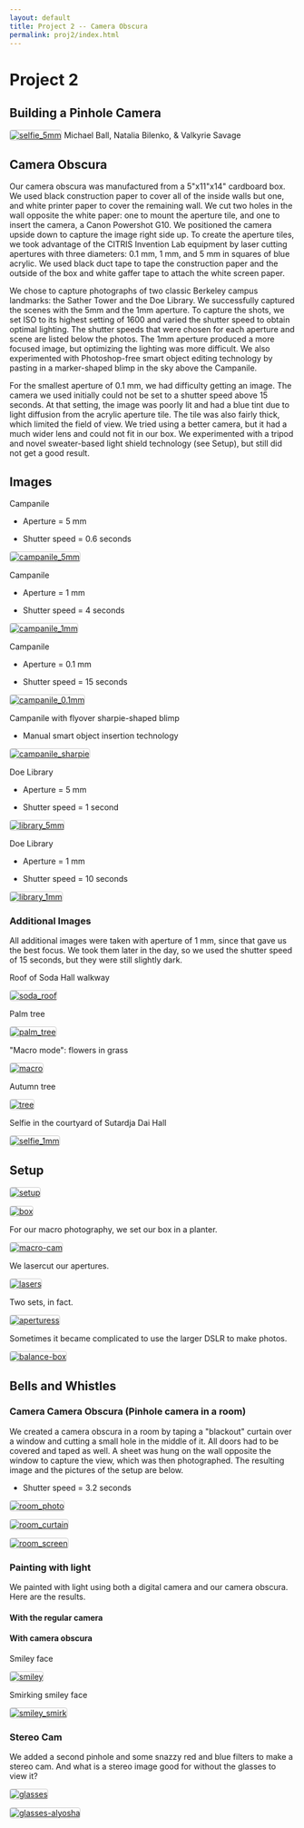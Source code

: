 ```yaml
---
layout: default
title: Project 2 -- Camera Obscura
permalink: proj2/index.html
---
```


<style type="text/css">
img {
    max-width: 150px;
    border: 1px solid #CCC;
    border-radius: 4px;
}
</style> 

# Project 2

## Building a Pinhole Camera

[![selfie_5mm](selfie_5mm.jpg)](selfie_5mm.jpg)
Michael Ball, Natalia Bilenko, & Valkyrie Savage

## Camera Obscura
Our camera obscura was manufactured from a 5"x11"x14" cardboard box. We used black construction paper to cover all of the inside walls but one, and white printer paper to cover the remaining wall. We cut two holes in the wall opposite the white paper: one to mount the aperture tile, and one to insert the camera, a Canon Powershot G10. We positioned the camera upside down to capture the image right side up. To create the aperture tiles, we took advantage of the CITRIS Invention Lab equipment by laser cutting apertures with three diameters: 0.1 mm, 1 mm, and 5 mm in squares of blue acrylic. We used black duct tape to tape the construction paper and the outside of the box and white gaffer tape to attach the white screen paper.

We chose to capture photographs of two classic Berkeley campus landmarks: the Sather Tower and the Doe Library. We successfully captured the scenes with the 5mm and the 1mm aperture. To capture the shots, we set ISO to its highest setting of 1600 and varied the shutter speed to obtain optimal lighting. The shutter speeds that were chosen for each aperture and scene are listed below the photos. The 1mm aperture produced a more focused image, but optimizing the lighting was more difficult. We also experimented with Photoshop-free smart object editing technology by pasting in a marker-shaped blimp in the sky above the Campanile.

For the smallest aperture of 0.1 mm, we had difficulty getting an image. The camera we used initially could not be set to a shutter speed above 15 seconds. At that setting, the image was poorly lit and had a blue tint due to light diffusion from the acrylic aperture tile. The tile was also fairly thick, which limited the field of view. We tried using a better camera, but it had a much wider lens and could not fit in our box. We experimented with a tripod and novel sweater-based light shield technology (see Setup), but still did not get a good result.


## Images

Campanile

* Aperture = 5 mm

* Shutter speed = 0.6 seconds

[![campanile_5mm](campanile_5mm.jpg)](campanile_5mm.jpg)

Campanile

* Aperture = 1 mm

* Shutter speed = 4 seconds

[![campanile_1mm](campanile_1mm.jpg)](campanile_1mm.jpg)

Campanile

* Aperture = 0.1 mm

* Shutter speed = 15 seconds

[![campanile_0.1mm](campanile_0.1mm.jpg)](campanile_0.1mm.jpg)

Campanile with flyover sharpie-shaped blimp

* Manual smart object insertion technology

[![campanile_sharpie](campanile_sharpie.jpg)](campanile_sharpie.jpg)

Doe Library

* Aperture = 5 mm

* Shutter speed = 1 second

[![library_5mm](library_5mm.jpg)](library_5mm.jpg)

Doe Library

* Aperture = 1 mm

* Shutter speed = 10 seconds

[![library_1mm](library_1mm.jpg)](library_1mm.jpg)

### Additional Images
All additional images were taken with aperture of 1 mm, since that gave us the best focus. We took them later in the day, so we used the shutter speed of 15 seconds, but they were still slightly dark.

Roof of Soda Hall walkway

[![soda_roof](soda_roof.jpg)](soda_roof.jpg)

Palm tree

[![palm_tree](palm_tree.jpg)](palm_tree.jpg)

"Macro mode": flowers in grass

[![macro](macro.jpg)](macro.jpg)

Autumn tree

[![tree](tree.jpg)](tree.jpg)

Selfie in the courtyard of Sutardja Dai Hall

[![selfie_1mm](selfie_1mm.jpg)](selfie_1mm.jpg)

## Setup

[![setup](setup.jpg)](setup.jpg)

[![box](box.jpg)](box.jpg)

For our macro photography, we set our box in a planter.

[![macro-cam](macro-cam.jpg)](macro-cam.jpg)

We lasercut our apertures.

[![lasers](lasers.jpg)](lasers.jpg)

Two sets, in fact.

[![aperturess](apertures.jpg)](apertures.jpg)

Sometimes it became complicated to use the larger DSLR to make photos.

[![balance-box](balance-box.jpg)](balance-box.jpg)

## Bells and Whistles

### Camera Camera Obscura (Pinhole camera in a room)

We created a camera obscura in a room by taping a "blackout" curtain over a window and cutting a small hole in the middle of it. All doors had to be covered and taped as well. A sheet was hung on the wall opposite the window to capture the view, which was then photographed. The resulting image and the pictures of the setup are below.

* Shutter speed = 3.2 seconds

[![room_photo](room_photo.jpg)](room_photo.jpg)

[![room_curtain](room_curtain.jpg)](room_curtain.jpg)

[![room_screen](room_screen.jpg)](room_screen.jpg)

### Painting with light
We painted with light using both a digital camera and our camera obscura. Here are the results.

#### With the regular camera


#### With camera obscura

Smiley face

[![smiley](smiley.jpg)](smiley.jpg)

Smirking smiley face

[![smiley_smirk](smiley_smirk.jpg)](smiley_smirk.jpg)

### Stereo Cam

We added a second pinhole and some snazzy red and blue filters to make a stereo cam.  And what is a stereo image good for without the glasses to view it?

[![glasses](glasses.jpg)](glasses.jpg)

[![glasses-alyosha](glasses-alyosha.jpg)](glasses-alyosha.jpg)
